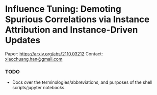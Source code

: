 # Influence Tuning: Demoting Spurious Correlations via Instance Attribution and Instance-Driven Updates
Paper: https://arxiv.org/abs/2110.03212
Contact: xiaochuang.han@gmail.com

### TODO
* Docs over the terminologies/abbreviations, and purposes of the shell scripts/jupyter notebooks.

